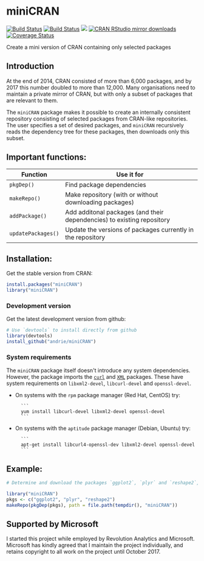 miniCRAN
========

[![Build Status](https://travis-ci.org/andrie/miniCRAN.svg?branch=master)](https://travis-ci.org/andrie/miniCRAN)
[![Build Status](https://travis-ci.org/andrie/miniCRAN.svg?branch=dev)](https://travis-ci.org/andrie/miniCRAN)
[![](http://www.r-pkg.org/badges/version/miniCRAN)](http://www.r-pkg.org/pkg/miniCRAN)
[![CRAN RStudio mirror downloads](http://cranlogs.r-pkg.org/badges/miniCRAN)](http://www.r-pkg.org/pkg/miniCRAN)
[![Coverage Status](https://img.shields.io/codecov/c/github/andrie/miniCRAN/master.svg)](https://codecov.io/github/andrie/miniCRAN?branch=master)

Create a mini version of CRAN containing only selected packages

## Introduction

At the end of 2014, CRAN consisted of more than 6,000 packages, and by 2017 this number doubled to more than 12,000.  Many organisations need to maintain a private mirror of CRAN, but with only a subset of packages that are relevant to them.

The `miniCRAN` package makes it possible to create an internally consistent repository consisting of selected packages from CRAN-like repositories.  The user specifies a set of desired packages, and `miniCRAN` recursively reads the dependency tree for these packages, then downloads only this subset.  

## Important functions:

Function           | Use it for
--------------     | ------------------------------------------
`pkgDep()`         | Find package dependencies
`makeRepo()`       | Make repository (with or without downloading packages)
`addPackage()`     | Add additonal packages (and their dependencies) to existing repository
`updatePackages()` | Update the versions of packages currently in the repository

## Installation:

Get the stable version from CRAN:

```r
install.packages("miniCRAN")
library("miniCRAN")
```

### Development version

Get the latest development version from github:

```r
# Use `devtools` to install directly from github
library(devtools)
install_github("andrie/miniCRAN")
```

### System requirements

The `miniCRAN` package itself doesn't introduce any system dependencies.  However, the package imports the  [`curl`](https://cran.r-project.org/package=curl) and [`XML`](https://cran.r-project.org/package=XML) packages. These have system requirements on `libxml2-devel`, `libcurl-devel` and `openssl-devel`.

* On systems with the `rpm` package manager (Red Hat, CentOS) try:

        ```
        yum install libcurl-devel libxml2-devel openssl-devel
        ```

* On systems with the `aptitude` package manager (Debian, Ubuntu) try:

        ```
        apt-get install libcurl4-openssl-dev libxml2-devel openssl-devel
        ```

    
## Example:

```r
# Determine and download the packages `ggplot2`, `plyr` and `reshape2`, including their dependencies:

library("miniCRAN")
pkgs <- c("ggplot2", "plyr", "reshape2")
makeRepo(pkgDep(pkgs), path = file.path(tempdir(), "miniCRAN"))
```

## Supported by Microsoft

I started this project while employed by Revolution Analytics and Microsoft.  Microsoft has kindly agreed that I maintain the project individually, and retains copyright to all work on the project until October 2017.